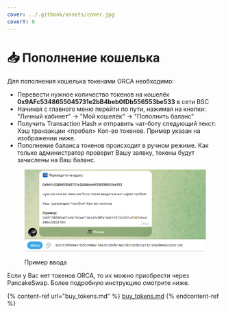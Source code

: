 ```yaml
---
cover: ../.gitbook/assets/cover.jpg
coverY: 0
---
```


# 📥 Пополнение кошелька

Для пополнения кошелька токенами ORCA необходимо:

* Перевести нужное количество токенов на кошелёк **0x9AFc5348655045731e2bB4beb0fDb556553be533** в сети BSC
* Начиная с главного меню перейти по пути, нажимая на кнопки: "Личный кабинет" -> "Мой кошелёк" -> "Пополнить баланс"
* Получить Transaction Hash и отправить чат-боту следующий текст: Хэш транзакции <пробел> Кол-во токенов. Пример указан на изображении ниже.
* Пополнение баланса токенов происходит в ручном режиме. Как только администратор проверит Вашу заявку, токены будут зачислены на Ваш баланс.

<figure><img src="../.gitbook/assets/deposit.png" alt=""><figcaption><p>Пример ввода</p></figcaption></figure>

Если у Вас нет токенов ORCA, то их можно приобрести через PancakeSwap. Более подробную инструкцию смотрите ниже.

{% content-ref url="buy_tokens.md" %}
[buy\_tokens.md](buy\_tokens.md)
{% endcontent-ref %}
